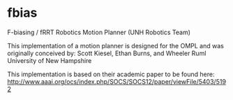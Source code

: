 fbias
=====

F-biasing / fRRT Robotics Motion Planner (UNH Robotics Team)

This implementation of a motion planner is designed for the OMPL and was originally conceived by:
Scott Kiesel, Ethan Burns, and Wheeler Ruml
University of New Hampshire

This implementation is based on their academic paper to be found here:
http://www.aaai.org/ocs/index.php/SOCS/SOCS12/paper/viewFile/5403/5192

